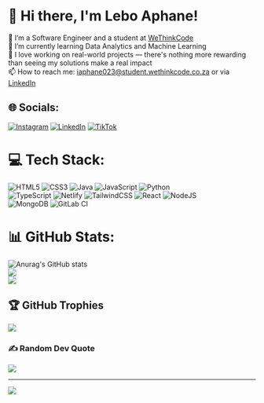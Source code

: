# 💫 Hi there, I'm Lebo Aphane!
🔭 I’m a Software Engineer and a student at [WeThinkCode](https://wethinkcode.co.za/)<br>🌱 I’m currently learning Data Analytics and Machine Learning<br>💼 I love working on real-world projects — there's nothing more rewarding than seeing my solutions make a real impact<br>📫 How to reach me: iaphane023@student.wethinkcode.co.za or via [LinkedIn](https://www.linkedin.com/in/lebo-aphane/)


## 🌐 Socials:
[![Instagram](https://img.shields.io/badge/Instagram-%23E4405F.svg?logo=Instagram&logoColor=white)](https://instagram.com/phenomenalamateur) [![LinkedIn](https://img.shields.io/badge/LinkedIn-%230077B5.svg?logo=linkedin&logoColor=white)](https://linkedin.com/in/lebo-aphane) [![TikTok](https://img.shields.io/badge/TikTok-%23000000.svg?logo=TikTok&logoColor=white)](https://tiktok.com/@lifemystery28) 

# 💻 Tech Stack:
![HTML5](https://img.shields.io/badge/html5-%23E34F26.svg?style=for-the-badge&logo=html5&logoColor=white) ![CSS3](https://img.shields.io/badge/css3-%231572B6.svg?style=for-the-badge&logo=css3&logoColor=white) ![Java](https://img.shields.io/badge/java-%23ED8B00.svg?style=for-the-badge&logo=openjdk&logoColor=white) ![JavaScript](https://img.shields.io/badge/javascript-%23323330.svg?style=for-the-badge&logo=javascript&logoColor=%23F7DF1E) ![Python](https://img.shields.io/badge/python-3670A0?style=for-the-badge&logo=python&logoColor=ffdd54) <br>![TypeScript](https://img.shields.io/badge/typescript-%23007ACC.svg?style=for-the-badge&logo=typescript&logoColor=white) ![Netlify](https://img.shields.io/badge/netlify-%23000000.svg?style=for-the-badge&logo=netlify&logoColor=#00C7B7) ![TailwindCSS](https://img.shields.io/badge/tailwindcss-%2338B2AC.svg?style=for-the-badge&logo=tailwind-css&logoColor=white) ![React](https://img.shields.io/badge/react-%2320232a.svg?style=for-the-badge&logo=react&logoColor=%2361DAFB) ![NodeJS](https://img.shields.io/badge/node.js-6DA55F?style=for-the-badge&logo=node.js&logoColor=white) <br>![MongoDB](https://img.shields.io/badge/MongoDB-%234ea94b.svg?style=for-the-badge&logo=mongodb&logoColor=white) ![GitLab CI](https://img.shields.io/badge/gitlab%20CI-%23181717.svg?style=for-the-badge&logo=gitlab&logoColor=white)
# 📊 GitHub Stats:
<!-- github stats from https://github.com/anuraghazra/github-readme-stats -->
![Anurag's GitHub stats](https://github-readme-stats.vercel.app/api?username=LifeMystery&show_icons=true&theme=radical)<br/>
![](https://github-readme-streak-stats.herokuapp.com/?user=LifeMystery&theme=radical&hide_border=false)<br/>
![](https://github-readme-stats.vercel.app/api/top-langs/?username=LifeMystery&theme=radical&hide_border=false&include_all_commits=false&count_private=false&layout=compact)

## 🏆 GitHub Trophies
![](https://github-profile-trophy.vercel.app/?username=LifeMystery&theme=radical&no-frame=false&no-bg=true&margin-w=4)

### ✍️ Random Dev Quote
![](https://quotes-github-readme.vercel.app/api?type=horizontal&theme=radical)

---
[![](https://visitcount.itsvg.in/api?id=LifeMystery&icon=0&color=0)](https://visitcount.itsvg.in)

<!-- Proudly created with GPRM ( https://gprm.itsvg.in ) -->

